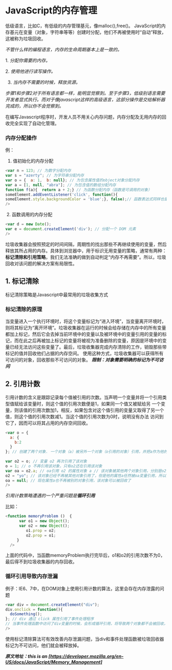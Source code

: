 # JavaScript的内存管理

低级语言，比如C，有低级的内存管理基元，像malloc(),free()。
JavaScript的内存基元在变量（对象，字符串等等）创建时分配，他们不再被使用时“自动”释放，这被称为垃圾回收。

*不管什么样的编程语言，内存的生命周期基本上是一致的。*

 1. *分配你需要的内存。*
 
 2. *使用他进行读写操作。*
 
 3. *当内存不需要的时候，释放资源。*
 
*步骤1和步骤2对于所有语言都一样，能明显觉察到。至于步骤3，低级别语言需要开发者显式执行。而对于像javascript这样的高级语言，这部分操作是交给解析器完成的，所以你不会觉察到。*

在编写Javascript程序时，开发人员不用关心内存问题，内存分配及无用内存的回收完全实现了自动化管理。

### 内存分配操作
  例：
  1. 值初始化的内存分配
```javascript
<var n = 123; // 为数字分配内存
var s = "azerty"; // 为字符串分配内存 
var o = {  a: 1,  b: null}; // 为包含属性值的object对象分配内存 
var a = [1, null, "abra"]; // 为包含值的数组分配内存 
function f(a){  return a + 2;} // 为函数分配内存（函数是可调用的对象）
someElement.addEventListener('click', function(){ 
someElement.style.backgroundColor = 'blue';}, false);// 函数表达式同样也是对象，存在分配内存的情况
/>
```
  2. 函数调用的内存分配
```javascript
<var d = new Date();
var e = document.createElement('div'); // 分配一个 DOM 元素
/>
```

垃圾收集器会按照预定的时间间隔，周期性的找出那些不再继续使用的变量，然后释放其所占用的内存。具体到浏览器中，用于标识无用变量的策略，通常有两种：**标记清除和引用策略**，我们无法准确的做到自动判定“内存不再需要”。所以，垃圾回收对该问题的解决方案有局限性。

## 1. 标记清除

标记清除策略是Javascript中最常用的垃圾收集方式

### 标记清除的原理

当变量进入一个执行环境时，将这个变量标记为“进入环境”，当变量离开环境时，则将其标记为“离开环境”。垃圾收集器在运行的时候会给存储在内存中的所有变量都加上标记，然后它会去掉当前环境中的变量以及被环境中的变量引用的变量的标记，而在此之后再被加上标记的变量将被视为准备删除的变量，原因是环境中的变量已经无法访问这些变量了。最后，垃圾收集器完成内存清除的工作，销毁那些带标记的值并回收他们占据的内存空间。
使用这种方式，垃圾收集器可以获得所有可访问的对象，回收那些不可访问的对象。
***限制：对象需要明确的标记为不可访问***

## 2. 引用计数

引用计数的含义是跟踪记录每个值被引用的次数。当声明一个变量并将一个引用类型值赋给该变量时，则这个值的引用次数便是1，如果同一个值又被赋给另 一个变量，则该值的引用次数加1，相反，如果包含对这个值引用的变量又取得了另一个值，则这个值的引用次数减1。当这个值的引用次数为0时，说明没有办法 访问到它了，因而可以将其占用的内存空间回收。
```javascript
<var o = { 
  a: {
    b:2
  }
}; // 创建了两个对象. 一个对象（a）被另外一个对象（o引用的对象）引用，并把a作为他的属性 // 该对象又被变量o引用 // 很明显，这时没有对象能被回收
 
var o2 = o; // 变量 o2 再次引用了该对象
o = 1; // o 不再引用该对象，只有o2还在引用该对象
var oa = o2.a; // oa引用 o2 的属性对象 a // 该对象被其他两个对象引用，分别是o2的属性a和oa变量
o2 = "yo"; // 该对象已经不再被其他对象引用了，但是他的属性a任然被oa变量引用，所以他还不能被释
oa = null; // 现在属性a也不再被别的对象引用，该对象可以被回收了
/>
```
*引用计数策略遭遇的一个严重问题是**循环引用***

比如：
```javascript
<function memoryProblem ()  {
      var o1 = new Object();
      var o2 = new Object();
         o1.prop = o2;
         o2.prop = o1;
     }
  />
  ```
上面的代码中，当函数memoryProblem执行完毕后，o1和o2的引用次数不为0，最后得不到垃圾收集器的内存回收。  
### 循环引用导致内存泄漏 
例子：IE6、7中，在DOM对象上使用引用计数的算法，这里会存在内存泄露的问题
```javascript
<var div = document.createElement("div");
div.onclick = function(){
  doSomething();
}; // div 通过 click 属性引用了事件处理程序
// 当事件处理函数中访问了div变量的时候，会形成循环引用，将导致两个对象都不会被回收，造成内存泄露
/>
```
使用标记清除算法可有效改善内存泄漏问题，当div和事件处理函数被垃圾回收器标记为不可访问，他们就会被释放掉。

***原文地址：this is an [https://developer.mozilla.org/en-US/docs/JavaScript/Memory_Management]***
